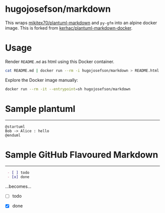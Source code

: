 # hugojosefson/markdown

This wraps [mikitex70/plantuml-markdown](https://github.com/mikitex70/plantuml-markdown/) and `py-gfm` into an alpine docker image. This is forked from [kerhac/plantuml-markdown-docker](https://github.com/kerhac/plantuml-markdown-docker).

# Usage

Render `README.md` as html using this Docker container.

```bash
cat README.md | docker run --rm -i hugojosefson/markdown > README.html
```

Explore the Docker image manually:

```bash
docker run --rm -it --entrypoint=sh hugojosefson/markdown
```

# Sample plantuml
---------------
```plantuml
@startuml
Bob -> Alice : hello
@enduml
```

# Sample GitHub Flavoured Markdown
---------------
```markdown
 - [ ] todo
 - [x] done
```

...becomes...

 - [ ] todo
 - [x] done


